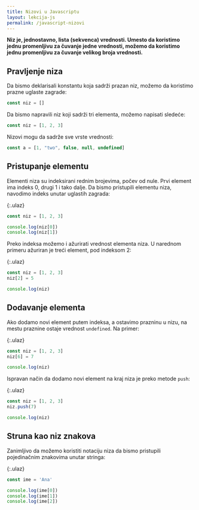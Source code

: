 ```yaml
---
title: Nizovi u Javascriptu
layout: lekcija-js
permalink: /javascript-nizovi
---
```


**Niz je, jednostavno, lista (sekvenca) vrednosti. Umesto da koristimo jednu promenljivu za čuvanje jedne vrednosti, možemo da koristimo jednu promenljivu za čuvanje velikog broja vrednosti.**

## Pravljenje niza

Da bismo deklarisali konstantu koja sadrži prazan niz, možemo da koristimo prazne uglaste zagrade:

```js
const niz = []
```

Da bismo napravili niz koji sadrži tri elementa, možemo napisati sledeće:

```js
const niz = [1, 2, 3]
```

Nizovi mogu da sadrže sve vrste vrednosti:

```js
const a = [1, "two", false, null, undefined]
```

## Pristupanje elementu

Elementi niza su indeksirani rednim brojevima, počev od nule. Prvi element ima indeks 0, drugi 1 i tako dalje. Da bismo pristupili elementu niza, navodimo indeks unutar uglastih zagrada:

{:.ulaz}
```js
const niz = [1, 2, 3]

console.log(niz[0])
console.log(niz[1])
```

Preko indeksa možemo i ažurirati vrednost elementa niza. U narednom primeru ažu­riran je treći element, pod indeksom 2:

{:.ulaz}
```js
const niz = [1, 2, 3]
niz[2] = 5

console.log(niz)
```

## Dodavanje elementa

Ako dodamo novi element putem indeksa, a ostavimo prazninu u nizu, na mestu praznine ostaje vrednost `undefined`. Na primer:

{:.ulaz}
```js
const niz = [1, 2, 3]
niz[6] = 7

console.log(niz)
```

Ispravan način da dodamo novi element na kraj niza je preko metode `push`:

{:.ulaz}
```js
const niz = [1, 2, 3]
niz.push(7)

console.log(niz)
```

## Struna kao niz znakova

Zanimljivo da možemo koristiti notaciju niza da bismo pristupili pojedinačnim znakovima unutar stringa:

{:.ulaz}
```js
const ime = 'Ana'

console.log(ime[0])
console.log(ime[1])
console.log(ime[2])
```
